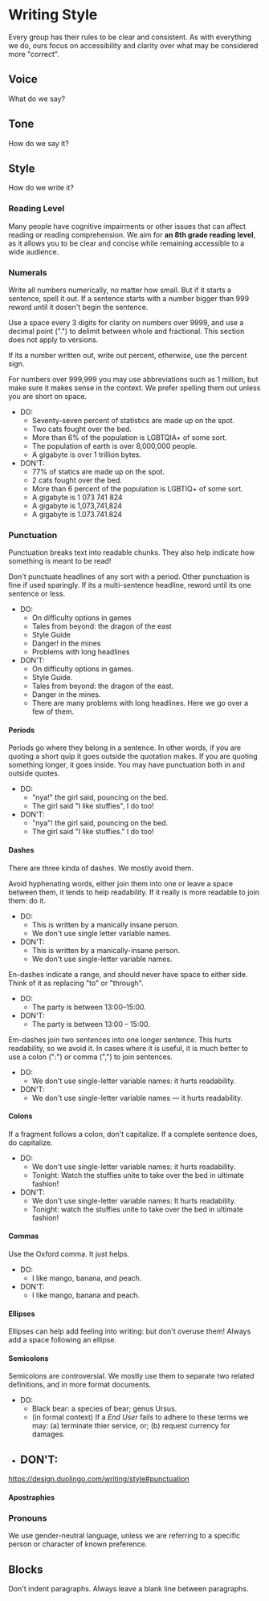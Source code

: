 # Writing Style

Every group has their rules to be clear and consistent. As with everything we do, ours focus on accessibility and clarity over what may be considered more "correct".

## Voice

What do we say?

## Tone

How do we say it?

## Style

How do we write it?

### Reading Level

Many people have cognitive impairments or other issues that can affect reading or reading comprehension. We aim for **an 8th grade reading level**, as it allows you to be clear and concise while remaining accessible to a wide audience.

### Numerals

Write all numbers numerically, no matter how small. But if it starts a sentence, spell it out. If a sentence starts with a number bigger than 999 reword until it dosen't begin the sentence.

Use a space every 3 digits for clarity on numbers over 9999, and use a decimal point (".") to delimit between whole and fractional. This section does not apply to versions.

If its a number written out, write out percent, otherwise, use the percent sign.

For numbers over 999,999 you may use abbreviations such as 1 million, but make sure it makes sense in the context. We prefer spelling them out unless you are short on space.

- DO:
    - Seventy-seven percent of statistics are made up on the spot.
    - Two cats fought over the bed.
    - More than 6% of the population is LGBTQIA+ of some sort.
    - The population of earth is over 8,000,000 people.
    - A gigabyte is over 1 trillion bytes.
- DON'T:
    - 77% of statics are made up on the spot.
    - 2 cats fought over the bed.
    - More than 6 percent of the population is LGBTIQ+ of some sort.
    - A gigabyte is 1 073 741 824
    - A gigabyte is 1,073,741,824
    - A gigabyte is 1.073.741.824

### Punctuation

Punctuation breaks text into readable chunks. They also help indicate how something is meant to be read!

Don't punctuate headlines of any sort with a period. Other punctuation is fine if used sparingly. If its a multi-sentence headline, reword until its one sentence or less.

- DO:
    - On difficulty options in games
    - Tales from beyond: the dragon of the east
    - Style Guide
    - Danger! in the mines
    - Problems with long headlines
- DON'T:
    - On difficulty options in games.
    - Style Guide.
    - Tales from beyond: the dragon of the east.
    - Danger in the mines.
    - There are many problems with long headlines. Here we go over a few of them.

#### Periods

Periods go where they belong in a sentence. In other words, if you are quoting a short quip it goes outside the quotation makes. If you are quoting something longer, it goes inside. You may have punctuation both in and outside quotes.

- DO:
    - "nya!" the girl said, pouncing on the bed.
    - The girl said "I like stuffies", I do too!
- DON'T:
    - "nya"! the girl said, pouncing on the bed.
    - The girl said "I like stuffies." I do too!

#### Dashes

There are three kinda of dashes. We mostly avoid them.

Avoid hyphenating words, either join them into one or leave a space between them, it tends to help readability. If it really is more readable to join them: do it.

- DO:
    - This is written by a manically insane person.
    - We don't use single letter variable names.
- DON'T:
    - This is written by a manically-insane person.
    - We don't use single-letter variable names.

En-dashes indicate a range, and should never have space to either side. Think of it as replacing "to" or "through".

- DO:
    - The party is between 13:00–15:00.
- DON'T:
    - The party is between 13:00 – 15:00.

Em-dashes join two sentences into one longer sentence. This hurts readability, so we avoid it. In cases where it is useful, it is much better to use a colon (":") or comma (",") to join sentences.
- DO:
    - We don't use single-letter variable names: it hurts readability.
- DON'T:
    - We don't use single-letter variable names — it hurts readability.

#### Colons

If a fragment follows a colon, don't capitalize. If a complete sentence does, do capitalize.

- DO:
    - We don't use single-letter variable names: it hurts readability.
    - Tonight: Watch the stuffies unite to take over the bed in ultimate fashion!
- DON'T:
    - We don't use single-letter variable names: It hurts readability.
    - Tonight: watch the stuffies unite to take over the bed in ultimate fashion!
    
#### Commas

Use the Oxford comma. It just helps.

- DO:
    - I like mango, banana, and peach.
- DON'T:
    - I like mango, banana and peach.

#### Ellipses

Ellipses can help add feeling into writing: but don't overuse them! Always add a space following an ellipse.

#### Semicolons

Semicolons are controversial. We mostly use them to separate two related definitions, and in more format documents.

- DO:
    - Black bear: a species of bear; genus Ursus.
    - (in formal context) If a *End User* fails to adhere to these terms we may: (a) terminate thier service, or; (b) request currency for damages.
- DON'T:
    - 

<LEFT OFF AT> https://design.duolingo.com/writing/style#punctuation

#### Apostraphies

### Pronouns

We use gender-neutral language, unless we are referring to a specific person or character of known preference.

## Blocks

Don't indent paragraphs. Always leave a blank line between paragraphs.
